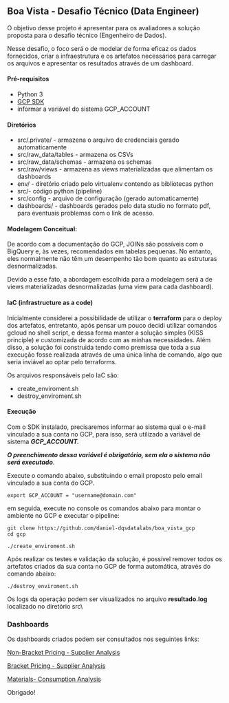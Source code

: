 ## Boa Vista - Desafio Técnico (Data Engineer)

O objetivo desse projeto é apresentar para os avaliadores a solução proposta para o desafio técnico (Engenheiro de Dados).

Nesse desafio, o foco será o de modelar de forma eficaz os dados fornecidos, criar a infraestrutura e os artefatos necessários para carregar os arquivos e apresentar os resultados através de um dashboard.

#### Pré-requisitos

* Python 3
* [GCP SDK](https://cloud.google.com/sdk/docs/install?hl=it)
* informar a variável do sistema GCP_ACCOUNT

#### Diretórios

* src/.private/ - armazena o arquivo de credenciais gerado automaticamente
* src/raw_data/tables - armazena os CSVs
* src/raw_data/schemas - armazena os schemas
* src/raw/views - armazena as views materializadas que alimentam os dashboards
* env/ - diretório criado pelo virtualenv contendo as bibliotecas python
* src/- código python (pipeline)
* src/config - arquivo de configuração (gerado automaticamente)
* dashboards/ - dashboards gerados pelo data studio no formato pdf, para eventuais problemas com o link de acesso.

#### Modelagem Conceitual:

De acordo com a documentação do GCP,  JOINs são possíveis com o BigQuery e, às vezes, recomendados em tabelas pequenas. No entanto, eles normalmente não têm um desempenho tão bom quanto as estruturas desnormalizadas.

Devido a esse fato, a abordagem escolhida para a modelagem será a de views materializadas desnormalizadas (uma view para cada dashboard).

#### IaC (infrastructure as a code)

Inicialmente considerei a possibilidade de utilizar o **terraform** para o deploy dos artefatos, entretanto, após pensar um pouco decidi utilizar comandos gcloud no shell script, e dessa forma manter a solução simples (KISS principle) e customizada de acordo com as minhas necessidades. Além disso, a solução foi construida tendo como premissa que toda a sua execução fosse realizada através de uma única linha de comando, algo que seria inviável ao optar pelo terraforms.

Os arquivos responsáveis pelo IaC são:

* create_enviroment.sh
* destroy_enviroment.sh

#### Execução

Com o SDK instalado, precisaremos informar ao sistema qual o e-mail vinculado a sua conta no GCP, para isso, será utilizado a variável de sistema ***GCP_ACCOUNT.***

***O preenchimento dessa variável é obrigatório, sem ela o sistema não será executado***.

Execute o comando abaixo, substituindo o email proposto pelo email vinculado a sua conta do GCP.

```
export GCP_ACCOUNT = "username@domain.com"
```

em seguida, execute no console os comandos abaixo para montar o ambiente no GCP e executar o pipeline:

```
git clone https://github.com/daniel-dqsdatalabs/boa_vista_gcp
cd gcp

./create_enviroment.sh
```

Após realizar os testes e validação da solução, é possível remover todos os artefatos criados da sua conta no GCP de forma automática, através do comando abaixo:

```
./destroy_enviroment.sh
```

Os logs da operação podem ser visualizados no arquivo **resultado.log** localizado no diretório src\

### Dashboards

Os dashboards criados podem ser consultados nos seguintes links:

[Non-Bracket Pricing - Supplier Analysis](https://datastudio.google.com/s/uxA37HMC0iU)

[Bracket Pricing - Supplier Analysis](https://datastudio.google.com/s/qTtEuiOdBAY)

[Materials- Consumption Analysis](https://datastudio.google.com/s/vj3reK-GUuA)

Obrigado!
